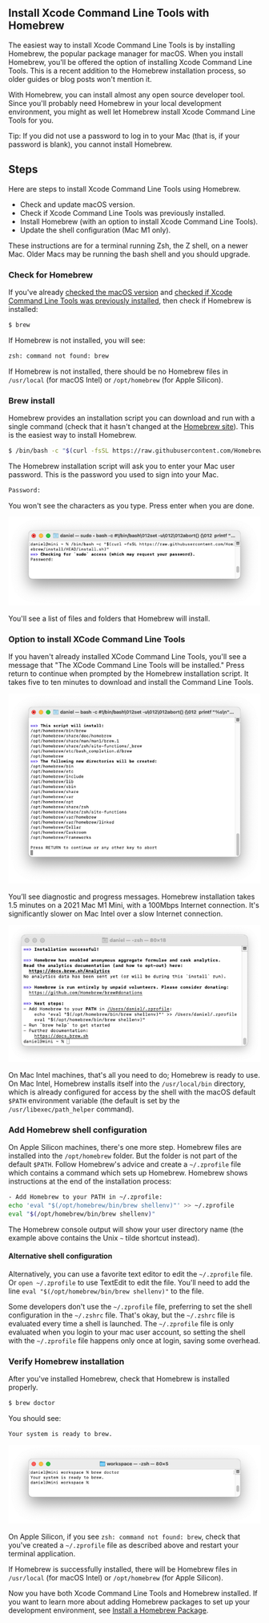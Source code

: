 ## Install Xcode Command Line Tools with Homebrew

The easiest way to install Xcode Command Line Tools is by installing Homebrew, the popular package manager for macOS. When you install Homebrew, you'll be offered the option of installing Xcode Command Line Tools. This is a recent addition to the Homebrew installation process, so older guides or blog posts won't mention it.

With Homebrew, you can install almost any open source developer tool. Since you'll probably need Homebrew in your local development environment, you might as well let Homebrew install Xcode Command Line Tools for you.

Tip: If you did not use a password to log in to your Mac (that is, if your password is blank), you cannot install Homebrew.

## Steps

Here are steps to install Xcode Command Line Tools using Homebrew.
- Check and update macOS version.
- Check if Xcode Command Line Tools was previously installed.
- Install Homebrew (with an option to install Xcode Command Line Tools).
- Update the shell configuration (Mac M1 only).

These instructions are for a terminal running Zsh, the Z shell, on a newer Mac. Older Macs may be running the bash shell and you should upgrade.

### Check for Homebrew


If you've already [checked the macOS version](/commandlinetools/1.html) and [checked if Xcode Command Line Tools was previously installed](/commandlinetools/2.html), then check if Homebrew is installed:

```bash
$ brew
```

If Homebrew is not installed, you will see:

```bash
zsh: command not found: brew
```

If Homebrew is not installed, there should be no Homebrew files in  `/usr/local` (for macOS Intel) or `/opt/homebrew` (for Apple Silicon).

### Brew install

Homebrew provides an installation script you can download and run with a single command (check that it hasn't changed at the [Homebrew site](https://brew.sh/)). This is the easiest way to install Homebrew.

```bash
$ /bin/bash -c "$(curl -fsSL https://raw.githubusercontent.com/Homebrew/install/HEAD/install.sh)"
```

The Homebrew installation script will ask you to enter your Mac user password. This is the password you used to sign into your Mac.

```bash
Password:
```

You won't see the characters as you type. Press enter when you are done.

![](/assets/images/ruby/homebrew-enter-password.png)

You'll see a list of files and folders that Homebrew will install.

### Option to install XCode Command Line Tools

If you haven't already installed XCode Command Line Tools, you'll see a message that "The XCode Command Line Tools will be installed." Press return to continue when prompted by the Homebrew installation script. It takes five to ten minutes to download and install the Command Line Tools.

![](/assets/images/ruby/install-homebrew.png)

You’ll see diagnostic and progress messages. Homebrew installation takes 1.5 minutes on a 2021 Mac M1 Mini, with a 100Mbps Internet connection. It's significantly slower on Mac Intel over a slow Internet connection.

![](/assets/images/ruby/homebrew-complete.png)

On Mac Intel machines, that's all you need to do; Homebrew is ready to use. On Mac Intel, Homebrew installs itself into the `/usr/local/bin` directory, which is already configured for access by the shell with the macOS default `$PATH` environment variable (the default is set by the `/usr/libexec/path_helper` command).

### Add Homebrew shell configuration

On Apple Silicon machines, there's one more step. Homebrew files are installed into the `/opt/homebrew` folder. But the folder is not part of the default `$PATH`. Follow Homebrew's advice and create a `~/.zprofile` file which contains a command which sets up Homebrew. Homebrew shows instructions at the end of the installation process:

```bash
- Add Homebrew to your PATH in ~/.zprofile:
echo 'eval "$(/opt/homebrew/bin/brew shellenv)"' >> ~/.zprofile
eval "$(/opt/homebrew/bin/brew shellenv)"
```

The Homebrew console output will show your user directory name (the example above contains the Unix `~` tilde shortcut instead).

#### Alternative shell configuration

Alternatively, you can use a favorite text editor to edit the `~/.zprofile` file. Or `open ~/.zprofile` to use TextEdit to edit the file. You'll need to add the line `eval "$(/opt/homebrew/bin/brew shellenv)"` to the file.

Some developers don't use the `~/.zprofile` file, preferring to set the shell configuration in the `~/.zshrc` file. That's okay, but the  `~/.zshrc` file is evaluated every time a shell is launched. The `~/.zprofile` file is only evaluated when you login to your mac user account, so setting the shell with the `~/.zprofile` file happens only once at login, saving some overhead.

### Verify Homebrew installation

After you've installed Homebrew, check that Homebrew is installed properly.

```bash
$ brew doctor
```

You should see:

```bash
Your system is ready to brew.
```

![](/assets/images/ruby/brew-doctor.png)

On Apple Silicon, if you see `zsh: command not found: brew`, check that you've created a `~/.zprofile` file as described above and restart your terminal application.

If Homebrew is successfully installed, there will be Homebrew files in  `/usr/local` (for macOS Intel) or `/opt/homebrew` (for Apple Silicon).

Now you have both Xcode Command Line Tools and Homebrew installed. If you want to learn more about adding Homebrew packages to set up your development environment, see [Install a Homebrew Package](/homebrew/6.html).

